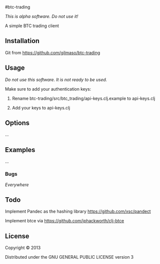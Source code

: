 #btc-trading

*This is alpha software. Do not use it!*

A simple BTC trading client

## Installation

Git from https://github.com/gilmaso/btc-trading

## Usage

*Do not use this software. It is not ready to be used.*


Make sure to add your authentication keys:

1. Rename btc-trading/src/btc_trading/api-keys.clj.example to api-keys.clj

2. Add your keys to api-keys.clj

## Options

...

## Examples

...

### Bugs

*Everywhere*

## Todo

Implement Pandec as the hashing library https://github.com/xsc/pandect

Implement btce via https://github.com/jphackworth/clj-btce

## License

Copyright © 2013

Distributed under the GNU GENERAL PUBLIC LICENSE version 3
